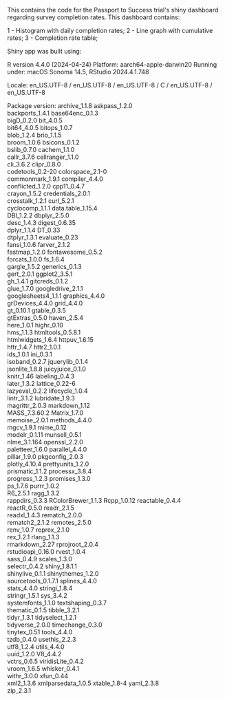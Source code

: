 This contains the code for the Passport to Success trial's shiny dashboard regarding survey completion rates. This dashboard contains:

1 - Histogram with daily completion rates;
2 - Line graph with cumulative rates;
3 - Completion rate table;

Shiny app was built using:

R version 4.4.0 (2024-04-24)
Platform: aarch64-apple-darwin20
Running under: macOS Sonoma 14.5, RStudio 2024.4.1.748

Locale: en_US.UTF-8 / en_US.UTF-8 / en_US.UTF-8 / C / en_US.UTF-8 / en_US.UTF-8

Package version:
  archive_1.1.8       askpass_1.2.0      
  backports_1.4.1     base64enc_0.1.3    
  bigD_0.2.0          bit_4.0.5          
  bit64_4.0.5         bitops_1.0.7       
  blob_1.2.4          brio_1.1.5         
  broom_1.0.6         bsicons_0.1.2      
  bslib_0.7.0         cachem_1.1.0       
  callr_3.7.6         cellranger_1.1.0   
  cli_3.6.2           clipr_0.8.0        
  codetools_0.2-20    colorspace_2.1-0   
  commonmark_1.9.1    compiler_4.4.0     
  conflicted_1.2.0    cpp11_0.4.7        
  crayon_1.5.2        credentials_2.0.1  
  crosstalk_1.2.1     curl_5.2.1         
  cyclocomp_1.1.1     data.table_1.15.4  
  DBI_1.2.2           dbplyr_2.5.0       
  desc_1.4.3          digest_0.6.35      
  dplyr_1.1.4         DT_0.33            
  dtplyr_1.3.1        evaluate_0.23      
  fansi_1.0.6         farver_2.1.2       
  fastmap_1.2.0       fontawesome_0.5.2  
  forcats_1.0.0       fs_1.6.4           
  gargle_1.5.2        generics_0.1.3     
  gert_2.0.1          ggplot2_3.5.1      
  gh_1.4.1            gitcreds_0.1.2     
  glue_1.7.0          googledrive_2.1.1  
  googlesheets4_1.1.1 graphics_4.4.0     
  grDevices_4.4.0     grid_4.4.0         
  gt_0.10.1           gtable_0.3.5       
  gtExtras_0.5.0      haven_2.5.4        
  here_1.0.1          highr_0.10         
  hms_1.1.3           htmltools_0.5.8.1  
  htmlwidgets_1.6.4   httpuv_1.6.15      
  httr_1.4.7          httr2_1.0.1        
  ids_1.0.1           ini_0.3.1          
  isoband_0.2.7       jquerylib_0.1.4    
  jsonlite_1.8.8      juicyjuice_0.1.0   
  knitr_1.46          labeling_0.4.3     
  later_1.3.2         lattice_0.22-6     
  lazyeval_0.2.2      lifecycle_1.0.4    
  lintr_3.1.2         lubridate_1.9.3    
  magrittr_2.0.3      markdown_1.12      
  MASS_7.3.60.2       Matrix_1.7.0       
  memoise_2.0.1       methods_4.4.0      
  mgcv_1.9.1          mime_0.12          
  modelr_0.1.11       munsell_0.5.1      
  nlme_3.1.164        openssl_2.2.0      
  paletteer_1.6.0     parallel_4.4.0     
  pillar_1.9.0        pkgconfig_2.0.3    
  plotly_4.10.4       prettyunits_1.2.0  
  prismatic_1.1.2     processx_3.8.4     
  progress_1.2.3      promises_1.3.0     
  ps_1.7.6            purrr_1.0.2        
  R6_2.5.1            ragg_1.3.2         
  rappdirs_0.3.3      RColorBrewer_1.1.3 
  Rcpp_1.0.12         reactable_0.4.4    
  reactR_0.5.0        readr_2.1.5        
  readxl_1.4.3        rematch_2.0.0      
  rematch2_2.1.2      remotes_2.5.0      
  renv_1.0.7          reprex_2.1.0       
  rex_1.2.1           rlang_1.1.3        
  rmarkdown_2.27      rprojroot_2.0.4    
  rstudioapi_0.16.0   rvest_1.0.4        
  sass_0.4.9          scales_1.3.0       
  selectr_0.4.2       shiny_1.8.1.1      
  shinylive_0.1.1     shinythemes_1.2.0  
  sourcetools_0.1.7.1 splines_4.4.0      
  stats_4.4.0         stringi_1.8.4      
  stringr_1.5.1       sys_3.4.2          
  systemfonts_1.1.0   textshaping_0.3.7  
  thematic_0.1.5      tibble_3.2.1       
  tidyr_1.3.1         tidyselect_1.2.1   
  tidyverse_2.0.0     timechange_0.3.0   
  tinytex_0.51        tools_4.4.0        
  tzdb_0.4.0          usethis_2.2.3      
  utf8_1.2.4          utils_4.4.0        
  uuid_1.2.0          V8_4.4.2           
  vctrs_0.6.5         viridisLite_0.4.2  
  vroom_1.6.5         whisker_0.4.1      
  withr_3.0.0         xfun_0.44          
  xml2_1.3.6          xmlparsedata_1.0.5 
  xtable_1.8-4        yaml_2.3.8         
  zip_2.3.1    
